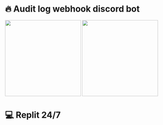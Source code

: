 # 🔥 Audit log webhook discord bot
<p align="center">
  <img src="https://github.com/retardpa1n/audit-log-webhook-discord-bot/blob/main/assets/edited.png" width="250">
<img src="https://github.com/retardpa1n/audit-log-webhook-discord-bot/blob/main/assets/deleted.png" width="250">
</p>

# 💻 Replit 24/7
